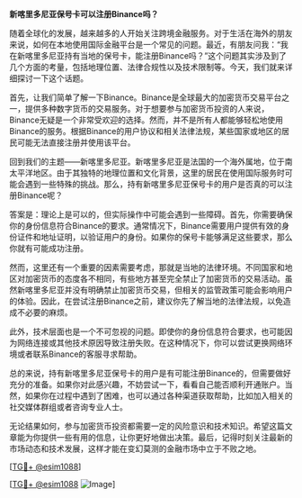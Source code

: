 **新喀里多尼亚保号卡可以注册Binance吗？**

随着全球化的发展，越来越多的人开始关注跨境金融服务。对于生活在海外的朋友来说，如何在本地使用国际金融平台是一个常见的问题。最近，有朋友问我：“我在新喀里多尼亚持有当地的保号卡，能注册Binance吗？”这个问题其实涉及到了几个方面的考量，包括地理位置、法律合规性以及技术限制等。今天，我们就来详细探讨一下这个话题。

首先，让我们简单了解一下Binance。Binance是全球最大的加密货币交易平台之一，提供多种数字货币的交易服务。对于想要参与加密货币投资的人来说，Binance无疑是一个非常受欢迎的选择。然而，并不是所有人都能够轻松地使用Binance的服务。根据Binance的用户协议和相关法律法规，某些国家或地区的居民可能无法直接注册并使用该平台。

回到我们的主题——新喀里多尼亚。新喀里多尼亚是法国的一个海外属地，位于南太平洋地区。由于其独特的地理位置和文化背景，这里的居民在使用国际服务时可能会遇到一些特殊的挑战。那么，持有新喀里多尼亚保号卡的用户是否真的可以注册Binance呢？

答案是：理论上是可以的，但实际操作中可能会遇到一些障碍。首先，你需要确保你的身份信息符合Binance的要求。通常情况下，Binance需要用户提供有效的身份证件和地址证明，以验证用户的身份。如果你的保号卡能够满足这些要求，那么你就有可能成功注册。

然而，这里还有一个重要的因素需要考虑，那就是当地的法律环境。不同国家和地区对加密货币的态度各不相同，有些地方甚至完全禁止了加密货币的交易活动。虽然新喀里多尼亚并没有明确禁止加密货币交易，但相关的监管政策可能会影响用户的体验。因此，在尝试注册Binance之前，建议你先了解当地的法律法规，以免造成不必要的麻烦。

此外，技术层面也是一个不可忽视的问题。即使你的身份信息符合要求，也可能因为网络连接或其他技术原因导致注册失败。在这种情况下，你可以尝试更换网络环境或者联系Binance的客服寻求帮助。

总的来说，持有新喀里多尼亚保号卡的用户是有可能注册Binance的，但需要做好充分的准备。如果你对此感兴趣，不妨尝试一下，看看自己能否顺利开通账户。当然，如果你在过程中遇到了困难，也可以通过各种渠道获取帮助，比如加入相关的社交媒体群组或者咨询专业人士。

无论结果如何，参与加密货币投资都需要一定的风险意识和技术知识。希望这篇文章能为你提供一些有用的信息，让你更好地做出决策。最后，记得时刻关注最新的市场动态和技术发展，这样才能在变幻莫测的金融市场中立于不败之地。

[[TG💪+ @esim1088](https://t.me/s/esim1088)]

[[TG💪+ @esim1088](https://t.me/s/esim1088) ![Image](https://i.postimg.cc/4NQfJmqS/Snipaste-2025-05-13-00-14-12.png)]